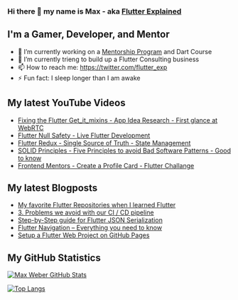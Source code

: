 ### Hi there 👋 my name is Max - aka [Flutter Explained](https://flutter-explained.dev)

## I'm a Gamer, Developer, and Mentor
- 🔭 I’m currently working on a [Mentorship Program](https://gumroad.com/l/ydgtfV) and Dart Course
- 🌱 I’m currently trieng to build up a Flutter Consulting business
- 📫 How to reach me: https://twitter.com/flutter_exp
- ⚡ Fun fact: I sleep longer than I am awake

## My latest YouTube Videos
<!-- YOUTUBE:START -->
- [Fixing the Flutter Get_it_mixins - App Idea Research - First glance at WebRTC](https://www.youtube.com/watch?v=otth4ML_9_U)
- [Flutter Null Safety - Live Flutter Development](https://www.youtube.com/watch?v=gBF43NkBlg0)
- [Flutter Redux - Single Source of Truth - State Management](https://www.youtube.com/watch?v=60_2HlagOzg)
- [SOLID Principles - Five Principles to avoid Bad Software Patterns - Good to know](https://www.youtube.com/watch?v=tWXPd4Dkuls)
- [Frontend Mentors - Create a Profile Card - Flutter Challange](https://www.youtube.com/watch?v=MS4g1E-d7M0)
<!-- YOUTUBE:END -->

## My latest Blogposts
<!-- BLOG-POST-LIST:START -->
- [My favorite Flutter Repositories when I learned Flutter](https://flutter-explained.dev/blog/flutter-repository-list/)
- [3. Problems we avoid with our CI / CD pipeline](https://flutter-explained.dev/blog/ci-cd-setup-codemagic/)
- [Step-by-Step guide for Flutter JSON Serialization](https://flutter-explained.dev/blog/flutter-json-serialization/)
- [Flutter Navigation – Everything you need to know](https://flutter-explained.dev/blog/three-ways-to-handle-flutter-navigation/)
- [Setup a Flutter Web Project on GitHub Pages](https://flutter-explained.dev/blog/setup-a-flutter-web-project-on-github-pages/)
<!-- BLOG-POST-LIST:END -->

## My GitHub Statistics
[![Max Weber GitHub Stats](https://github-readme-stats.vercel.app/api?username=md-weber&show_icons=true&theme=onedark)](https://github.com/anuraghazra/github-readme-stats)

[![Top Langs](https://github-readme-stats.vercel.app/api/top-langs/?username=md-weber)](https://github.com/anuraghazra/github-readme-stats)
